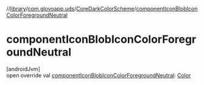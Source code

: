 //[library](../../../index.md)/[com.glovoapp.uds](../index.md)/[CoreDarkColorScheme](index.md)/[componentIconBlobIconColorForegroundNeutral](component-icon-blob-icon-color-foreground-neutral.md)

# componentIconBlobIconColorForegroundNeutral

[androidJvm]\
open override val [componentIconBlobIconColorForegroundNeutral](component-icon-blob-icon-color-foreground-neutral.md): [Color](https://developer.android.com/reference/kotlin/androidx/compose/ui/graphics/Color.html)
